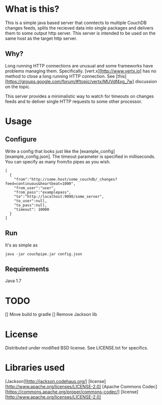 What is this?
=============
This is a simple java based server that conntects to multiple CouchDB changes feeds, splits the recieved data into single packages and delivers them to some output http server.
This server is intended to be used on the same host as the target http server.

## Why?
Long running HTTP connections are unusual and some frameworks have problems managing them.
Specifically. [vert.x][http://www.vertx.io] has no method to close a long running HTTP connection.
See [this][https://groups.google.com/forum/#!topic/vertx/MUVdf4xg_7w] discussion on the topic.

This server provides a minimalistic way to watch for timeouts on changes feeds and to deliver single HTTP requests to some other processor.

Usage
=====
## Configure
Write a config that looks just like the [example_config][example_config.json].
The timeout parameter is specified in milliseconds.
You can specify as many from/to pipes as you wish.

    [
      {
        "from":"http://some.host/some_couchdb/_changes?feed=continuous&heartbeat=1000",
        "from_user":"user",
        "from_pass":"examplepass",
        "to":"http://localhost:9090/some_server",
        "to_user":null,
        "to_pass":null,
        "timeout": 10000
      }
    ]

## Run
It's as simple as 

    java -jar couchpipe.jar config.json

## Requirements
Java 1.7

TODO
====

[] Move build to gradle
[] Remove Jackson lib

License
=======
Distributed under modified BSD license. See LICENSE.txt for specifics.

Libraries used
==============
[Jackson][http://jackson.codehaus.org/] [license][http://www.apache.org/licenses/LICENSE-2.0]
[Apache Commons Codec][https://commons.apache.org/proper/commons-codec/] [license][http://www.apache.org/licenses/LICENSE-2.0]
